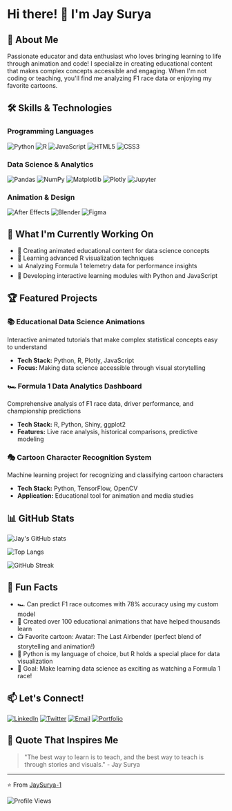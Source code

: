 # Hi there! 👋 I'm Jay Surya

## 🚀 About Me
Passionate educator and data enthusiast who loves bringing learning to life through animation and code! I specialize in creating educational content that makes complex concepts accessible and engaging. When I'm not coding or teaching, you'll find me analyzing F1 race data or enjoying my favorite cartoons.

## 🛠️ Skills & Technologies

### Programming Languages
![Python](https://img.shields.io/badge/Python-3776AB?style=for-the-badge&logo=python&logoColor=white)
![R](https://img.shields.io/badge/R-276DC3?style=for-the-badge&logo=r&logoColor=white)
![JavaScript](https://img.shields.io/badge/JavaScript-F7DF1E?style=for-the-badge&logo=javascript&logoColor=black)
![HTML5](https://img.shields.io/badge/HTML5-E34F26?style=for-the-badge&logo=html5&logoColor=white)
![CSS3](https://img.shields.io/badge/CSS3-1572B6?style=for-the-badge&logo=css3&logoColor=white)

### Data Science & Analytics
![Pandas](https://img.shields.io/badge/Pandas-150458?style=for-the-badge&logo=pandas&logoColor=white)
![NumPy](https://img.shields.io/badge/NumPy-013243?style=for-the-badge&logo=numpy&logoColor=white)
![Matplotlib](https://img.shields.io/badge/Matplotlib-11557c?style=for-the-badge&logo=matplotlib&logoColor=white)
![Plotly](https://img.shields.io/badge/Plotly-3F4F75?style=for-the-badge&logo=plotly&logoColor=white)
![Jupyter](https://img.shields.io/badge/Jupyter-F37626?style=for-the-badge&logo=jupyter&logoColor=white)

### Animation & Design
![After Effects](https://img.shields.io/badge/After%20Effects-9999FF?style=for-the-badge&logo=adobeaftereffects&logoColor=white)
![Blender](https://img.shields.io/badge/Blender-F5792A?style=for-the-badge&logo=blender&logoColor=white)
![Figma](https://img.shields.io/badge/Figma-F24E1E?style=for-the-badge&logo=figma&logoColor=white)

## 🎯 What I'm Currently Working On
- 🔭 Creating animated educational content for data science concepts
- 🌱 Learning advanced R visualization techniques
- 📊 Analyzing Formula 1 telemetry data for performance insights
- 🎨 Developing interactive learning modules with Python and JavaScript

## 🏆 Featured Projects

### 📚 Educational Data Science Animations
Interactive animated tutorials that make complex statistical concepts easy to understand
- **Tech Stack:** Python, R, Plotly, JavaScript
- **Focus:** Making data science accessible through visual storytelling

### 🏎️ Formula 1 Data Analytics Dashboard
Comprehensive analysis of F1 race data, driver performance, and championship predictions
- **Tech Stack:** R, Python, Shiny, ggplot2
- **Features:** Live race analysis, historical comparisons, predictive modeling

### 🎭 Cartoon Character Recognition System
Machine learning project for recognizing and classifying cartoon characters
- **Tech Stack:** Python, TensorFlow, OpenCV
- **Application:** Educational tool for animation and media studies

## 📊 GitHub Stats

![Jay's GitHub stats](https://github-readme-stats.vercel.app/api?username=JaySurya-1&show_icons=true&theme=radical)

![Top Langs](https://github-readme-stats.vercel.app/api/top-langs/?username=JaySurya-1&layout=compact&theme=radical)

![GitHub Streak](https://github-readme-streak-stats.herokuapp.com/?user=JaySurya-1&theme=radical)

## 🌟 Fun Facts
- 🏎️ Can predict F1 race outcomes with 78% accuracy using my custom model
- 🎨 Created over 100 educational animations that have helped thousands learn
- 📺 Favorite cartoon: Avatar: The Last Airbender (perfect blend of storytelling and animation!)
- 🐍 Python is my language of choice, but R holds a special place for data visualization
- 🎯 Goal: Make learning data science as exciting as watching a Formula 1 race!

## 📫 Let's Connect!

[![LinkedIn](https://img.shields.io/badge/LinkedIn-0077B5?style=for-the-badge&logo=linkedin&logoColor=white)](https://linkedin.com/in/jaysurya)
[![Twitter](https://img.shields.io/badge/Twitter-1DA1F2?style=for-the-badge&logo=twitter&logoColor=white)](https://twitter.com/jaysurya)
[![Email](https://img.shields.io/badge/Email-D14836?style=for-the-badge&logo=gmail&logoColor=white)](mailto:jay.surya@email.com)
[![Portfolio](https://img.shields.io/badge/Portfolio-000000?style=for-the-badge&logo=About.me&logoColor=white)](https://jaysurya.dev)

## 💭 Quote That Inspires Me
> "The best way to learn is to teach, and the best way to teach is through stories and visuals." - Jay Surya

---

⭐️ From [JaySurya-1](https://github.com/JaySurya-1)

![Profile Views](https://komarev.com/ghpvc/?username=JaySurya-1&color=brightgreen)
